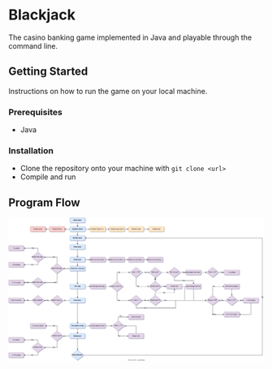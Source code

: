 # Blackjack

The casino banking game implemented in Java and playable through the command line.

## Getting Started

Instructions on how to run the game on your local machine.

### Prerequisites

- Java

### Installation

- Clone the repository onto your machine with `git clone <url>`
- Compile and run


## Program Flow

!["Program Flow"](./docs/gameflow.svg)